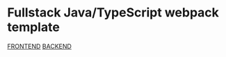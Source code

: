 # Fullstack Java/TypeScript webpack template

<!-- This is a template for a fullstack app made completely with JavaScript -->

[FRONTEND](https://mern-skeleton-frontend.netlify.app)
[BACKEND](https://backend-social-media-app.herokuapp.com)
